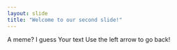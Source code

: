 ```yaml
---
layout: slide
title: "Welcome to our second slide!"
---
```

A meme? I guess
Your text
Use the left arrow to go back!
